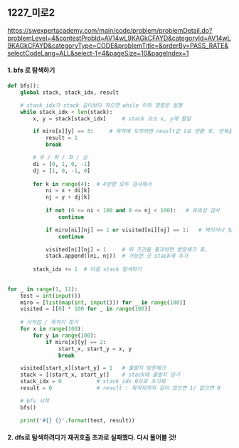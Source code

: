 ## 1227_미로2

https://swexpertacademy.com/main/code/problem/problemDetail.do?problemLevel=4&contestProbId=AV14wL9KAGkCFAYD&categoryId=AV14wL9KAGkCFAYD&categoryType=CODE&problemTitle=&orderBy=PASS_RATE&selectCodeLang=ALL&select-1=4&pageSize=10&pageIndex=1



#### 1. bfs 로 탐색하기

```python
def bfs():
    global stack, stack_idx, result

    # stack_idx가 stack 길이보다 작으면 while 이하 명령문 실행
    while stack_idx < len(stack):
        x, y = stack[stack_idx]     # stack 요소 x, y에 할당

        if miro[x][y] == 3:     # 목적에 도착하면 reuslt값 1로 반환 후, 반복문 빠져나오기
            result = 1
            break

        # 우 / 하 / 좌 / 상
        di = [0, 1, 0, -1]
        dj = [1, 0, -1, 0]
        
        for k in range(4):  # 4방향 모두 검사해서 
            ni = x + di[k]
            nj = y + dj[k]
            
            if not (0 <= ni < 100 and 0 <= nj < 100):   # 유효성 검사
                continue

            if miro[ni][nj] == 1 or visited[ni][nj] == 1:   # 벽이거나 방문한 적이 있으면 다른 곳 탐색
                continue

            visited[ni][nj] = 1     # 위 조건을 통과하면 방문체크 후, 
            stack.append((ni, nj))  # 가능한 곳 stack에 추가
        
        stack_idx += 1  # 다음 stack 탐색하기
        
    
for _ in range(1, 11):
    test = int(input())
    miro = [list(map(int, input())) for _ in range(100)]
    visited = [[0] * 100 for _ in range(100)]
    
    # 시작점 / 목적지 찾기
    for x in range(100):
        for y in range(100):
            if miro[x][y] == 2:
                start_x, start_y = x, y
                break

    visited[start_x][start_y] = 1   # 출발지 방문체크
    stack = [(start_x, start_y)]    # stack에 출발지 담기
    stack_idx = 0           # stack_idx 0으로 초기화
    result = 0              # result : 목적지까지 길이 있으면 1/ 없으면 0

    # bfs 시작
    bfs()   

    print('#{} {}'.format(test, result))
```



#### 2. dfs로 탐색하려다가 재귀호출 초과로 실패했다. 다시 풀어볼 것! 



